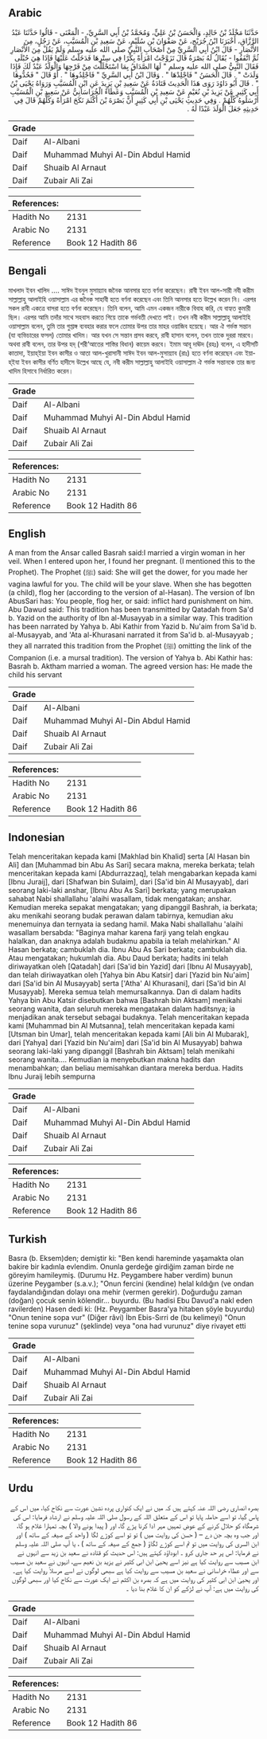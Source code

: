 ## Arabic


<div dir="rtl" lang="ar" style={{fontSize:'larger',backgroundColor:'#f8f9fa',padding:20}}>
حَدَّثَنَا مَخْلَدُ بْنُ خَالِدٍ، وَالْحَسَنُ بْنُ عَلِيٍّ، وَمُحَمَّدُ بْنُ أَبِي السَّرِيِّ، - الْمَعْنَى - قَالُوا حَدَّثَنَا عَبْدُ الرَّزَّاقِ، أَخْبَرَنَا ابْنُ جُرَيْجٍ، عَنْ صَفْوَانَ بْنِ سُلَيْمٍ، عَنْ سَعِيدِ بْنِ الْمُسَيَّبِ، عَنْ رَجُلٍ، مِنَ الأَنْصَارِ - قَالَ ابْنُ أَبِي السَّرِيِّ مِنْ أَصْحَابِ النَّبِيِّ صلى الله عليه وسلم وَلَمْ يَقُلْ مِنَ الأَنْصَارِ ثُمَّ اتَّفَقُوا - يُقَالُ لَهُ بَصْرَةُ قَالَ تَزَوَّجْتُ امْرَأَةً بِكْرًا فِي سِتْرِهَا فَدَخَلْتُ عَلَيْهَا فَإِذَا هِيَ حُبْلَى فَقَالَ النَّبِيُّ صلى الله عليه وسلم ‏"‏ لَهَا الصَّدَاقُ بِمَا اسْتَحْلَلْتَ مِنْ فَرْجِهَا وَالْوَلَدُ عَبْدٌ لَكَ فَإِذَا وَلَدَتْ ‏"‏ ‏.‏ قَالَ الْحَسَنُ ‏"‏ فَاجْلِدْهَا ‏"‏ ‏.‏ وَقَالَ ابْنُ أَبِي السَّرِيِّ ‏"‏ فَاجْلِدُوهَا ‏"‏ ‏.‏ أَوْ قَالَ ‏"‏ فَحُدُّوهَا ‏"‏ ‏.‏ قَالَ أَبُو دَاوُدَ رَوَى هَذَا الْحَدِيثَ قَتَادَةُ عَنْ سَعِيدِ بْنِ يَزِيدَ عَنِ ابْنِ الْمُسَيَّبِ وَرَوَاهُ يَحْيَى بْنُ أَبِي كَثِيرٍ عَنْ يَزِيدَ بْنِ نُعَيْمٍ عَنْ سَعِيدِ بْنِ الْمُسَيَّبِ وَعَطَاءٌ الْخُرَاسَانِيُّ عَنْ سَعِيدِ بْنِ الْمُسَيَّبِ أَرْسَلُوهُ كُلُّهُمْ ‏.‏ وَفِي حَدِيثِ يَحْيَى بْنِ أَبِي كَثِيرٍ أَنَّ بَصْرَةَ بْنَ أَكْثَمَ نَكَحَ امْرَأَةً وَكُلُّهُمْ قَالَ فِي حَدِيثِهِ جَعَلَ الْوَلَدَ عَبْدًا لَهُ ‏.‏
</div>
<div style={{backgroundColor:'#f8f9fa',padding:20, marginBottom: 10}}><table> <thead> <tr> <th>Grade</th> <th></th> </tr> </thead> <tbody> <tr><td>Daif</td><td>Al-Albani</td></tr><tr><td>Daif</td><td>Muhammad Muhyi Al-Din Abdul Hamid</td></tr><tr><td>Daif</td><td>Shuaib Al Arnaut</td></tr><tr><td>Daif</td><td>Zubair Ali Zai</td></tr></tbody></table><table> <thead> <tr> <th>References:</th> <th></th> </tr> </thead> <tbody><tr><td>Hadith No</td><td>2131</td></tr><tr><td>Arabic No</td><td>2131</td></tr><tr><td>Reference</td><td>Book 12 Hadith 86</td></tr></tbody></table></div>

## Bengali


<div dir="ltr" lang="bn" style={{fontSize:'larger',backgroundColor:'#f8f9fa',padding:20}}>
মাখলাদ ইবন খালিদ .... সাঈদ ইবনুল মুসায়্যাব জনৈক আনসার হতে বর্ণনা করেছেন। রাবী ইবন আল-সারী নবী করীম সাল্লাল্লাহু আলাইহি ওয়াসাল্লাম এর জনৈক সাহাবী হতে বর্ণনা করেছেন এবং তিনি আনসার হতে উল্লেখ করেন নি। এরপর সকল রাবী একত্রে বাসরা হতে বর্ণনা করেছেন। তিনি বলেন, আমি এমন একজন নারীকে বিবাহ করি, যে বাহ্যত কুমারী ছিল। এরপর আমি তদাঁর সাথে সহবাস করতে গিয়ে তাকে গর্ভবতী দেখতে পাই। তখন নবী করীম সাল্লাল্লাহু আলাইহি ওয়াসাল্লাম বলেন, তুমি তার গুপ্তাঙ্গ ব্যবহার করার ফলে তোমার উপর তার মাহর ওয়াজিব হয়েছে। আর ঐ গর্ভস্ত সন্তান (যা ব্যভিচারের ফসল) তোমার খাদিম। আর যখন সে সন্তান প্রসব করবে, রাবী হাসান বলেন, তখন তাকে দুররা মারবে। অথবা রাবী বলেন, তার উপর হদ্ (শরী‘আতের শাস্তির বিধান) কায়েম করবে। ইমাম আবূ দাঊদ (রহঃ) বলেন, এ হাদীসটি কাতাদা, ইয়াহ্ইয়া ইবন কাসীর ও আতা আল-খুরাসানী সাঈদ ইবন আল-মুসায়্যাব (রাঃ) হতে বর্ণনা করেছেন এবং ইয়াহ্ইযা ইবন কাসীর বর্ণিত হাদীসে উল্লেখ আছে যে, নবী করীম সাল্লাল্লাহু আলাইহি ওয়াসাল্লাম ঐ গর্ভস্ত সন্তানকে তার জন্য খাদিম হিসাবে নির্ধারিত করেন।
</div>
<div style={{backgroundColor:'#f8f9fa',padding:20, marginBottom: 10}}><table> <thead> <tr> <th>Grade</th> <th></th> </tr> </thead> <tbody> <tr><td>Daif</td><td>Al-Albani</td></tr><tr><td>Daif</td><td>Muhammad Muhyi Al-Din Abdul Hamid</td></tr><tr><td>Daif</td><td>Shuaib Al Arnaut</td></tr><tr><td>Daif</td><td>Zubair Ali Zai</td></tr></tbody></table><table> <thead> <tr> <th>References:</th> <th></th> </tr> </thead> <tbody><tr><td>Hadith No</td><td>2131</td></tr><tr><td>Arabic No</td><td>2131</td></tr><tr><td>Reference</td><td>Book 12 Hadith 86</td></tr></tbody></table></div>

## English


<div dir="ltr" lang="en" style={{fontSize:'larger',backgroundColor:'#f8f9fa',padding:20}}>
A man from the Ansar called Basrah said:I married a virgin woman in her veil. When I entered upon her, I found her pregnant. (I mentioned this to the Prophet). The Prophet (ﷺ) said: She will get the dower, for you made her vagina lawful for you. The child will be your slave. When she has begotten (a child), flog her (according to the version of al-Hasan). The version of Ibn AbusSari has: You people, flog her, or said: inflict hard punishment on him. Abu Dawud said: This tradition has been transmitted by Qatadah from Sa'd b. Yazid on the authority of Ibn al-Musayyab in a similar way. This tradition has been narrated by Yahya b. Abi Kathir from Yazid b. Nu'aim from Sa'id b. al-Musayyab, and 'Ata al-Khurasani narrated it from Sa'id b. al-Musayyab ; they all narrated this tradition from the Prophet (ﷺ) omitting the link of the Companion (i.e. a mursal tradition). The version of Yahya b. Abi Kathir has: Basrah b. Aktham married a woman. The agreed version has: He made the child his servant
</div>
<div style={{backgroundColor:'#f8f9fa',padding:20, marginBottom: 10}}><table> <thead> <tr> <th>Grade</th> <th></th> </tr> </thead> <tbody> <tr><td>Daif</td><td>Al-Albani</td></tr><tr><td>Daif</td><td>Muhammad Muhyi Al-Din Abdul Hamid</td></tr><tr><td>Daif</td><td>Shuaib Al Arnaut</td></tr><tr><td>Daif</td><td>Zubair Ali Zai</td></tr></tbody></table><table> <thead> <tr> <th>References:</th> <th></th> </tr> </thead> <tbody><tr><td>Hadith No</td><td>2131</td></tr><tr><td>Arabic No</td><td>2131</td></tr><tr><td>Reference</td><td>Book 12 Hadith 86</td></tr></tbody></table></div>

## Indonesian


<div dir="ltr" lang="id" style={{fontSize:'larger',backgroundColor:'#f8f9fa',padding:20}}>
Telah menceritakan kepada kami [Makhlad bin Khalid] serta [Al Hasan bin Ali] dan [Muhammad bin Abu As Sari] secara makna, mereka berkata; telah menceritakan kepada kami [Abdurrazzaq], telah mengabarkan kepada kami [Ibnu Juraij], dari [Shafwan bin Sulaim], dari [Sa'id bin Al Musayyab], dari seorang laki-laki anshar, [Ibnu Abu As Sari] berkata; yang merupakan sahabat Nabi shallallahu 'alaihi wasallam, tidak mengatakan; anshar. Kemudian mereka sepakat mengatakan; yang dipanggil Bashrah, ia berkata; aku menikahi seorang budak perawan dalam tabirnya, kemudian aku menemuinya dan ternyata ia sedang hamil. Maka Nabi shallallahu 'alaihi wasallam bersabda: "Baginya mahar karena farji yang telah engkau halalkan, dan anaknya adalah budakmu apabila ia telah melahirkan." Al Hasan berkata; cambuklah dia. Ibnu Abu As Sari berkata; cambuklah dia. Atau mengatakan; hukumlah dia. Abu Daud berkata; hadits ini telah diriwayatkan oleh [Qatadah] dari [Sa'id bin Yazid] dari [Ibnu Al Musayyab], dan telah diriwayatkan oleh [Yahya bin Abu Katsir] dari [Yazid bin Nu'aim] dari [Sa'id bin Al Musayyab] serta ['Atha' Al Khurasani], dari [Sa'id bin Al Musayyab]. Mereka semua telah memursalkannya. Dan di dalam hadits Yahya bin Abu Katsir disebutkan bahwa [Bashrah bin Aktsam] menikahi seorang wanita, dan seluruh mereka mengatakan dalam haditsnya; ia menjadikan anak tersebut sebagai budaknya. Telah menceritakan kepada kami [Muhammad bin Al Mutsanna], telah menceritakan kepada kami [Utsman bin Umar], telah menceritakan kepada kami [Ali bin Al Mubarak], dari [Yahya] dari [Yazid bin Nu'aim] dari [Sa'id bin Al Musayyab] bahwa seorang laki-laki yang dipanggil [Bashrah bin Aktsam] telah menikahi seorang wanita…. Kemudian ia menyebutkan makna hadits dan menambahkan; dan beliau memisahkan diantara mereka berdua. Hadits Ibnu Juraij lebih sempurna
</div>
<div style={{backgroundColor:'#f8f9fa',padding:20, marginBottom: 10}}><table> <thead> <tr> <th>Grade</th> <th></th> </tr> </thead> <tbody> <tr><td>Daif</td><td>Al-Albani</td></tr><tr><td>Daif</td><td>Muhammad Muhyi Al-Din Abdul Hamid</td></tr><tr><td>Daif</td><td>Shuaib Al Arnaut</td></tr><tr><td>Daif</td><td>Zubair Ali Zai</td></tr></tbody></table><table> <thead> <tr> <th>References:</th> <th></th> </tr> </thead> <tbody><tr><td>Hadith No</td><td>2131</td></tr><tr><td>Arabic No</td><td>2131</td></tr><tr><td>Reference</td><td>Book 12 Hadith 86</td></tr></tbody></table></div>

## Turkish


<div dir="ltr" lang="tr" style={{fontSize:'larger',backgroundColor:'#f8f9fa',padding:20}}>
Basra (b. Eksem)den; demiştir ki: "Ben kendi hareminde yaşamakta olan bakire bir kadınla evlendim. Onunla gerdeğe girdiğim zaman birde ne göreyim hamileymiş. (Durumu Hz. Peygambere haber verdim) bunun üzerine Peygamber (s.a.v.); "Onun fercini (kendine) helal kıldığın (ve ondan faydalandığından dolayı ona mehir (vermen gerekir). Doğurduğu zaman (doğan) çocuk senin kölendir... buyurdu. (Bu hadisi Ebu Davud'a nakl eden ravilerden) Hasen dedi ki: (Hz. Peygamber Basra'ya hitaben şöyle buyurdu) "Onun tenine sopa vur" (Diğer râvi) İbn Ebis-Sırri de (bu kelimeyi) "Onun tenine sopa vurunuz" (şeklinde) veya "ona had vurunuz" diye rivayet etti
</div>
<div style={{backgroundColor:'#f8f9fa',padding:20, marginBottom: 10}}><table> <thead> <tr> <th>Grade</th> <th></th> </tr> </thead> <tbody> <tr><td>Daif</td><td>Al-Albani</td></tr><tr><td>Daif</td><td>Muhammad Muhyi Al-Din Abdul Hamid</td></tr><tr><td>Daif</td><td>Shuaib Al Arnaut</td></tr><tr><td>Daif</td><td>Zubair Ali Zai</td></tr></tbody></table><table> <thead> <tr> <th>References:</th> <th></th> </tr> </thead> <tbody><tr><td>Hadith No</td><td>2131</td></tr><tr><td>Arabic No</td><td>2131</td></tr><tr><td>Reference</td><td>Book 12 Hadith 86</td></tr></tbody></table></div>

## Urdu


<div dir="rtl" lang="ur" style={{fontSize:'larger',backgroundColor:'#f8f9fa',padding:20}}>
بصرہ انصاری رضی اللہ عنہ کہتے ہیں کہ میں نے ایک کنواری پردہ نشین عورت سے نکاح کیا، میں اس کے پاس گیا، تو اسے حاملہ پایا تو اس کے متعلق اللہ کے رسول صلی اللہ علیہ وسلم نے ارشاد فرمایا: اس کی شرمگاہ کو حلال کرنے کے عوض تمہیں مہر ادا کرنا پڑے گا، اور ( پیدا ہونے والا ) بچہ تمہارا غلام ہو گا، اور جب وہ بچہ جن دے – ( حسن کی روایت میں ) تو تو اسے کوڑے لگا ( واحد کے صیغہ کے ساتھ ) اور ابن السری کی روایت میں تو تم اسے کوڑے لگاؤ ( جمع کے صیغہ کے ساتھ ) ، یا آپ صلی اللہ علیہ وسلم نے فرمایا: اس پر حد جاری کرو ۔ ابوداؤد کہتے ہیں: اس حدیث کو قتادہ نے سعید بن زید سے انہوں نے ابن مسیب سے روایت کیا ہے نیز اسے یحییٰ ابن ابی کثیر نے یزید بن نعیم سے، انہوں نے سعید بن مسیب سے اور عطاء خراسانی نے سعید بن مسیب سے روایت کیا ہے سبھی لوگوں نے اسے مرسلاً روایت کیا ہے۔ اور یحییٰ ابن ابی کثیر کی روایت میں ہے کہ بصرہ بن اکثم نے ایک عورت سے نکاح کیا اور سبھی لوگوں کی روایت میں ہے: آپ نے لڑکے کو ان کا غلام بنا دیا ۔
</div>
<div style={{backgroundColor:'#f8f9fa',padding:20, marginBottom: 10}}><table> <thead> <tr> <th>Grade</th> <th></th> </tr> </thead> <tbody> <tr><td>Daif</td><td>Al-Albani</td></tr><tr><td>Daif</td><td>Muhammad Muhyi Al-Din Abdul Hamid</td></tr><tr><td>Daif</td><td>Shuaib Al Arnaut</td></tr><tr><td>Daif</td><td>Zubair Ali Zai</td></tr></tbody></table><table> <thead> <tr> <th>References:</th> <th></th> </tr> </thead> <tbody><tr><td>Hadith No</td><td>2131</td></tr><tr><td>Arabic No</td><td>2131</td></tr><tr><td>Reference</td><td>Book 12 Hadith 86</td></tr></tbody></table></div>